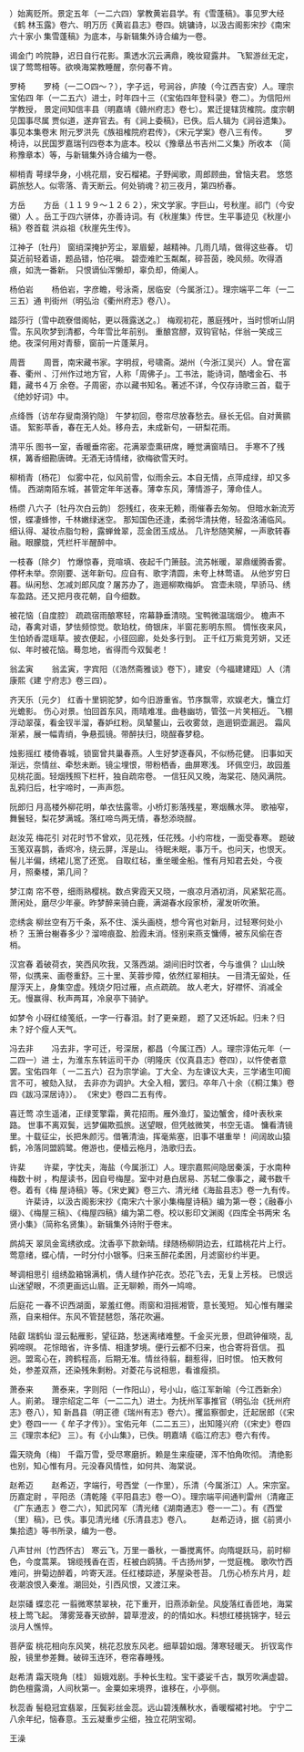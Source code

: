 <!-- { "loadSidebar": true } -->
）始离贬所。景定五年（一二六四）掌教黄岩县学。有《雪蓬稿》。事见罗大经《鹤
林玉露》卷六、明万历《黄岩县志》卷四。姚镛诗，以汲古阁影宋抄《南宋六十家小
集雪蓬稿》为底本，与新辑集外诗合编为一卷。

谒金门
吟院静，迟日自行花影。熏透水沉云满鼎，晚妆窥露井。
飞絮游丝无定，误了莺莺相等。欲唤海棠教睡醒，奈何春不肯。

罗椅
　　罗椅（一二○四～？），字子远，号涧谷，庐陵（今江西吉安）人。理宗宝佑四
年（一二五六）进士，时年四十三（《宝佑四年登科录》卷二）。为信阳州学教授，
景定间知信丰县（明嘉靖《赣州府志》卷七）。累迁提辖货榷院。度宗朝见国事尽属
贾似道，遂弃官去。有《涧上委稿》，已佚。后人辑为《涧谷遗集》。事见本集卷末
附元罗洪先《族祖榷院府君传》，《宋元学案》卷八三有传。
　　罗椅诗，以民国罗嘉瑞刊四卷本为底本。校以《豫章丛书吉州二义集》所收本
（简称豫章本）等，与新辑集外诗合编为一卷。

柳梢青
萼绿华身，小桃花扇，安石榴裙。子野闻歌，周郎顾曲，曾恼夫君。
悠悠羁旅愁人。似零落、青天断云。何处销魂？初三夜月，第四桥春。

方岳
　　方岳（１１９９～１２６２），宋文学家。字巨山，号秋崖。祁门（今安徽）人
。岳工于四六骈体，亦善诗词。有《秋崖集》传世。生平事迹见《秋崖小稿》卷首载
洪焱祖《秋崖先生传》。

江神子〔牡丹〕
窗绡深掩护芳尘，翠眉颦，越精神。几雨几晴，做得这些春。
切莫近前轻着语，题品错，怕花嗔。
碧壶难贮玉粼粼，碎苔茵，晚风频。吹得酒痕，如洗一番新。
只恨谪仙浑懒却，辜负却，倚阑人。

杨伯岩
　　杨伯岩，字彦瞻，号泳斋，居临安（今属浙江）。理宗端平二年（一二三五）通
判街州（明弘治《衢州府志》卷八）。

踏莎行〔雪中疏寮借阁帖，更以薇露送之。〕
梅观初花，蕙庭残叶，当时惯听山阴雪。东风吹梦到清都，今年雪比年前别。
重酿宫醪，双钩官帖，伴翁一笑成三绝。夜深何用对青藜，窗前一片蓬莱月。

周晋
　　周晋，南宋藏书家。字明叔，号啸斋。湖州（今浙江吴兴）人。曾在富春、衢州
、汀州作过地方官，人称「周佛子」。工书法，能诗词，酷嗜金石、书籍，藏书４万
余卷。子周密，亦以藏书知名。著述不详，今仅存诗歌三首，载于《绝妙好词》中。

点绛唇〔访牟存叟南漪钓隐〕
午梦初回，卷帘尽放春愁去。昼长无侣。自对黄鹂语。
絮影苹香，春在无人处。移舟去，未成新句，一研梨花雨。

清平乐
图书一室，香暖垂帘密。花满翠壶熏研席，睡觉满窗晴日。
手寒不了残棋，篝香细勘唐碑。无酒无诗情绪，欲梅欲雪天时。

柳梢青〔杨花〕
似雾中花，似风前雪，似雨余云。本自无情，点萍成绿，却又多情。
西湖南陌东城，甚管定年年送春。薄幸东风，薄情游子，薄命佳人。

杨缵
八六子〔牡丹次白云韵〕
怨残红，夜来无赖，雨催春去匆匆。
但暗水新流芳恨，蝶凄蜂惨，千林嫩绿迷空。
那知国色还逢，柔弱华清扶倦，轻盈洛浦临风。
细认得、凝妆点脂匀粉，露蝉耸翠，蕊金团玉成丛。
几许愁随笑解，一声歌转春融。眼朦胧，凭栏杆半醒醉中。

一枝春〔除夕〕
竹爆惊春，竞喧填、夜起千门箫鼓。流苏帐暖，翠鼎缓腾香雾。
停杯未举。奈刚要、送年新句。应自有、歌字清圆，未夸上林莺语。
从他岁穷日暮。纵闲愁、怎减刘郎风度？屠苏办了，迤逦柳欺梅妒。
宫壶未晓，早骄马、绣车盈路。还又把月夜花朝，自今细数。

被花恼〔自度腔〕
疏疏宿雨酿寒轻，帘幕静垂清晓。宝鸭微温瑞烟少。
檐声不动，春禽对语，梦怯频惊觉。欹珀枕，倚银床，半窗花影明东照。
惆怅夜来风，生怕娇香混瑶草。披衣便起，小径回廊，处处多行到。
正千红万紫竞芳妍，又还似、年时被花恼。蓦忽地，省得而今双鬓老！

翁孟寅
　　翁孟寅，字宾阳（《浩然斋雅谈》卷下），建安（今福建建瓯）人（清康熙《建
宁府志》卷三四）。

齐天乐〔元夕〕
红香十里铜驼梦，如今旧游重省。节序飘零，欢娱老大，慵立灯光蟾影。
伤心对景。怕回首东风，雨晴难准。曲巷幽坊，管弦一片笑相近。
飞棚浮动翠葆，看金钗半溜，春妒红粉。凤辇鳌山，云收雾敛，迤逦铜壶漏迥。
霜风渐紧，展一幅青绡，争悬孤镜。带醉扶归，晓酲春梦稳。

烛影摇红
楼倚春城，锁窗曾共巢春燕。人生好梦逐春风，不似杨花健。
旧事如天渐远，奈情丝、牵愁未断。镜尘埋恨，带粉栖香，曲屏寒浅。
环佩空归，故园羞见桃花面。轻烟残照下栏杆，独自疏帘卷。
一信狂风又晚，海棠花、随风满院。乱鸦归后，杜宇啼时，一声声怨。

阮郎归
月高楼外柳花明，单衣怯露零。小桥灯影落残星，寒烟蘸水萍。
歌袖窄，舞鬟轻，梨花梦满城。落红啼鸟两无情，春愁添晓酲。

赵汝茪
梅花引
对花时节不曾欢，见花残，任花残。小约帘栊，一面受春寒。
题破玉笺双喜鹊，香烬冷，绕云屏，浑是山。
待眠未眠，事万千。也问天，也恨天。髻儿半偏，绣裙儿宽了还宽。
自取红毡，重坐暖金船。惟有月知君去处，今夜月，照秦楼，第几间？

梦江南
帘不卷，细雨熟樱桃。数点霁霞天又晓，一痕凉月酒初消，风紧絮花高。
萧闲处，磨尽少年豪。昨梦醉来骑白鹿，满湖春水段家桥，濯发听吹箫。

恋绣衾
柳丝空有万千条，系不住、溪头画桡，想今宵也对新月，过轻寒何处小桥？
玉箫台榭春多少？溜啼痕盈、脸霞未消。怪别来燕支慵傅，被东风偷在杏梢。

汉宫春
着破荷衣，笑西风吹我，又落西湖。湖间旧时饮者，今与谁俱？
山山映带，似携来、画卷重舒。三十里、芙蓉步障，依然红翠相扶。
一目清无留处，任屋浮天上，身集空虚。残烧夕阳过雁，点点疏疏。
故人老大，好襟怀、消减全无。慢赢得、秋声两耳，冷泉亭下骑驴。

如梦令
小砑红绫笺纸，一字一行春泪。封了更亲题，
题了又还坼起。归未？归未？好个瘦人天气。

冯去非
　　冯去非，字可迁，号深居，都昌（今属江西）人。理宗淳佑元年（一二四一）进
士，为淮东东转运司干办（明隆庆《仪真县志》卷四），以忤使者意罢。宝佑四年（
一二五六）召为宗学谕。丁大全、为左谏议大夫，三学诸生叩阍言不可，被劾入狱，
去非亦为调护。大全入相，罢归。卒年八十余（《桐江集》卷四《跋冯深居诗》）。
《宋史》卷四二五有传。

喜迁莺
凉生遥渚，正绿芰擎霜，黄花招雨。雁外渔灯，蛩边蟹舍，绛叶表秋来路。
世事不离双鬓，远梦偏欺孤旅。送望眼，但凭舷微笑，书空无语。
慵看清镜里。十载征尘，长把朱颜污。借箸清油，挥毫紫塞，旧事不堪重举！
间阔故山猿鹤，冷落同盟鸥鹭。倦游也，便樯云柂月，浩歌归去。

许棐
　　许棐，字忱夫，海盐（今属浙江）人。理宗嘉熙间隐居秦溪，于水南种梅数十树
，构屋读书，因自号梅屋。室中对悬白居易、苏轼二像事之，藏书数千卷。着有《梅
屋诗稿》等。《宋史翼》卷三六、清光绪《海盐县志》卷一九有传。
　　许棐诗，以汲古阁影宋抄《南宋六十家小集梅屋诗稿》编为第一卷；《融春小
缀》、《梅屋三稿》、《梅屋四稿》编为第二卷。校以影印文渊阁《四库全书两宋
名贤小集》（简称名贤集）。新辑集外诗附于卷末。

鹧鸪天
翠凤金鸾绣欲成。沈香亭下款新晴。绿随杨柳阴边去，红踏桃花片上行。
莺意绪，蝶心情，一时分付小银筝。归来玉醉花柔困，月滤窗纱约半更。

琴调相思引
组绣盈箱锦满机，倩人缝作护花衣。恐花飞去，无复上芳枝。
已恨远山迷望眼，不须更画远山眉。正无聊赖，雨外一鸠啼。

后庭花
一春不识西湖面，翠羞红倦。雨窗和泪摇湘管，意长笺短。
知心惟有雕梁燕，自来相伴。东风不管琵琶怨，落花吹遍。

陆叡
瑞鹤仙
湿云黏雁影，望征路，愁迷离绪难整。千金买光景，但疏钟催晓，乱鸦啼暝。
花悰暗省，许多情、相逢梦境。便行云都不归来，也合寄将音信。
孤迥。盟鸾心在，跨鹤程高，后期无准。情丝待翦，翻惹得，旧时恨。
怕天教何处，参差双燕，还染残朱剩粉。对菱花与说相思，看谁瘦损。

萧泰来
　　萧泰来，字则阳（一作阳山），号小山，临江军新喻（今江西新余）人。崱弟。
理宗绍定二年（一二二九）进士。为抚州军事推官（明弘治《抚州府志》卷八），知
新昌县（明正德《瑞州有志》卷六）。攫监察御史，迁起居郎（《宋史》卷四一一《
牟子才传》）。宝佑元年（二二五三），出知隆兴府（《宋史》卷四三《理宗本纪》
三）。有《小山集》，已佚。明嘉靖《临江府志》卷六有传。

霜天晓角〔梅〕
千霜万雪，受尽寒磨折。赖是生来瘦硬，浑不怕角吹彻。
清绝影也别，知心惟有月。元没春风情性，如何共、海棠说。

赵希迈
　　赵希迈，字端行，号西堂（一作里），乐清（今属浙江）人。宋宗室。历嘉定尉
，平阳丞（清乾隆《平阳县志》卷一○）。理宗端平间通判雷州（清雍正《广东通志
》卷二六），知武冈军（清光绪《湖南通志》卷一一二）。有《西堂（里）稿》，已
佚。事见清光绪《乐清县志》卷八。
　　 赵希迈诗，据《前贤小集拾遗》等书所录，编为一卷。

八声甘州〔竹西怀古〕
寒云飞，万里一番秋，一番搅离怀。向隋堤跃马，前时柳色，今度蒿莱。
锦缆残香在否，枉被白鸥猜。千古扬州梦，一觉庭槐。
歌吹竹西难问，拚菊边醉着，吟寄天涯。任红楼踪迹，茅屋染苍苔。
几伤心桥东片月，趁夜潮浪恨入秦淮。潮回处，引西风恨，又渡江来。

赵崇磻
蝶恋花
一翦微寒禁翠袂，花下重开，旧燕添新垒。风旋落红香匝地，海棠枝上莺飞起。
薄雾笼春天欲醉，碧草澄波，的的情如水。料想红楼挑锦字，轻云淡月人憔悴。

菩萨蛮
桃花相向东风笑，桃花忍放东风老。细草碧如烟。薄寒轻暖天。
折钗鸾作股，镜里参差舞。破碎玉连环，卷帘春睡残。

赵希清
霜天晓角〔桂〕
姮娥戏剧。手种长生粒。宝干婆娑千古，飘芳吹满虚碧。
韵色檀露滴，人间秋第一。金粟如来境界，谁移在，小亭侧。

秋蕊香
髻稳冠宜翡翠，压鬓彩丝金蕊。远山碧浅蘸秋水，香暖榴裙衬地。
宁宁二八余年纪，恼春意。玉云凝重步尘细，独立花阴宝砌。

王澡
